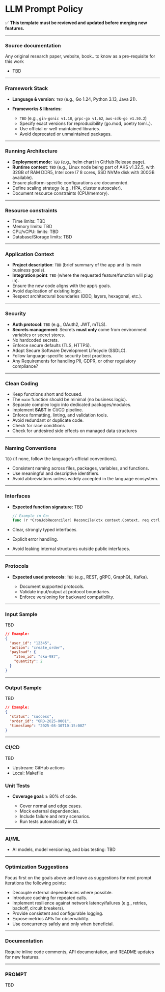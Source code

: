 # LLM Prompt Policy
✅ **This template must be reviewed and updated before merging new features.**

---
### Source documentation
Any original research paper, website, book.. to know as a pre-requisite for this work
* TBD

---
### Framework Stack

* **Language & version**: `TBD` (e.g., Go 1.24, Python 3.13, Java 21).
* **Frameworks & libraries**:

  * `TBD` (e.g., `gin-gonic v1.10`, `grpc-go v1.62`, `aws-sdk-go v1.50.2`)
  * Specify exact versions for reproducibility (go.mod, poetry toml..).
  * Use official or well-maintained libraries.
  * Avoid deprecated or unmaintained packages.

---

### Running Architecture

* **Deployment mode**: `TBD` (e.g., helm chart in GitHub Release page).
* **Runtime context**: `TBD` (e.g., Linux node being part of AKS v1.32.5, with 32GB of RAM DDR5, Intel core I7 8 cores, SSD NVMe disk with 300GB available).
* Ensure platform-specific configurations are documented.
* Define scaling strategy (e.g., HPA, cluster autoscaler).
* Document resource constraints (CPU/memory).

---
### Resource constraints
* Time limits: TBD
* Memory limits: TBD
* CPU/vCPU: limits: TBD
* Database/Storage limits: TBD

---
### Application Context

* **Project description**: `TBD` (brief summary of the app and its main business goals).
* **Integration point**: `TBD` (where the requested feature/function will plug in).
* Ensure the new code aligns with the app’s goals.
* Avoid duplication of existing logic.
* Respect architectural boundaries (DDD, layers, hexagonal, etc.).

---

### Security

* **Auth protocol**: `TBD` (e.g., OAuth2, JWT, mTLS).
* **Secrets management**: Secrets **must only** come from environment variables or secret stores.
* No hardcoded secrets.
* Enforce secure defaults (TLS, HTTPS).
* Adopt Secure Software Development Lifecycle (SSDLC).
* Follow language-specific security best practices.
* Any Requirements for handling PII, GDPR, or other regulatory compliance?

---

### Clean Coding

  * Keep functions short and focused.
  * The `main` function should be minimal (no business logic).
  * Separate complex logic into dedicated packages/modules.
  * Implement **SAST** in CI/CD pipeline.
  * Enforce formatting, linting, and validation tools.
  * Avoid redundant or duplicate code.
  * Check for race conditions
  * Check for undesired side effects on managed data structures

---

### Naming Conventions

`TBD` (if none, follow the language’s official conventions).

  * Consistent naming across files, packages, variables, and functions.
  * Use meaningful and descriptive identifiers.
  * Avoid abbreviations unless widely accepted in the language ecosystem.

---

### Interfaces

* **Expected function signature**:
TBD
  ```go
  // Example in Go:
  func (r *CronJobReconciler) Reconcile(ctx context.Context, req ctrl.Request) (ctrl.Result, error)
  ```

* Clear, strongly typed interfaces.
* Explicit error handling.
* Avoid leaking internal structures outside public interfaces.

---

### Protocols

* **Expected used protocols**: `TBD` (e.g., REST, gRPC, GraphQL, Kafka).

  * Document supported protocols.
  * Validate input/output at protocol boundaries.
  * Enforce versioning for backward compatibility.

---

### Input Sample
TBD

```json
// Example:
{
  "user_id": "12345",
  "action": "create_order",
  "payload": {
    "item_id": "sku-987",
    "quantity": 2
  }
}
```

---

### Output Sample
TBD
```json
// Example:
{
  "status": "success",
  "order_id": "ORD-2025-0001",
  "timestamp": "2025-08-30T10:15:00Z"
}
```

---
### CI/CD
TBD
* Upstream: GitHub actions
* Local: Makefile

### Unit Tests

* **Coverage goal**: ≥ 80% of code.

  * Cover normal and edge cases.
  * Mock external dependencies.
  * Include failure and retry scenarios.
  * Run tests automatically in CI.

---
### AI/ML
* AI models, model versioning, and bias testing: TBD

---

### Optimization Suggestions
Focus first on the goals above and leave as suggestions for next prompt iterations the following points:

* Decouple external dependencies where possible.
* Introduce caching for repeated calls.
* Implement resilience against network latency/failures (e.g., retries, backoff, circuit breakers).
* Provide consistent and configurable logging.
* Expose metrics APIs for observability.
* Use concurrency safely and only when beneficial.

---

### Documentation
Require inline code comments, API documentation, and README updates for new features.

---
### **PROMPT**
TBD

